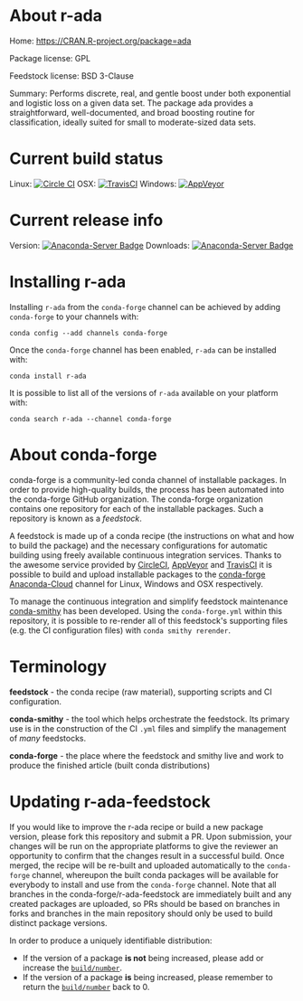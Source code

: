 About r-ada
===========

Home: https://CRAN.R-project.org/package=ada

Package license: GPL

Feedstock license: BSD 3-Clause

Summary: Performs discrete, real, and gentle boost under both exponential and  logistic loss on a given data set.  The package ada provides a straightforward,  well-documented, and broad boosting routine for classification, ideally suited  for small to moderate-sized data sets.



Current build status
====================

Linux: [![Circle CI](https://circleci.com/gh/conda-forge/r-ada-feedstock.svg?style=shield)](https://circleci.com/gh/conda-forge/r-ada-feedstock)
OSX: [![TravisCI](https://travis-ci.org/conda-forge/r-ada-feedstock.svg?branch=master)](https://travis-ci.org/conda-forge/r-ada-feedstock)
Windows: [![AppVeyor](https://ci.appveyor.com/api/projects/status/github/conda-forge/r-ada-feedstock?svg=True)](https://ci.appveyor.com/project/conda-forge/r-ada-feedstock/branch/master)

Current release info
====================
Version: [![Anaconda-Server Badge](https://anaconda.org/conda-forge/r-ada/badges/version.svg)](https://anaconda.org/conda-forge/r-ada)
Downloads: [![Anaconda-Server Badge](https://anaconda.org/conda-forge/r-ada/badges/downloads.svg)](https://anaconda.org/conda-forge/r-ada)

Installing r-ada
================

Installing `r-ada` from the `conda-forge` channel can be achieved by adding `conda-forge` to your channels with:

```
conda config --add channels conda-forge
```

Once the `conda-forge` channel has been enabled, `r-ada` can be installed with:

```
conda install r-ada
```

It is possible to list all of the versions of `r-ada` available on your platform with:

```
conda search r-ada --channel conda-forge
```


About conda-forge
=================

conda-forge is a community-led conda channel of installable packages.
In order to provide high-quality builds, the process has been automated into the
conda-forge GitHub organization. The conda-forge organization contains one repository
for each of the installable packages. Such a repository is known as a *feedstock*.

A feedstock is made up of a conda recipe (the instructions on what and how to build
the package) and the necessary configurations for automatic building using freely
available continuous integration services. Thanks to the awesome service provided by
[CircleCI](https://circleci.com/), [AppVeyor](http://www.appveyor.com/)
and [TravisCI](https://travis-ci.org/) it is possible to build and upload installable
packages to the [conda-forge](https://anaconda.org/conda-forge)
[Anaconda-Cloud](http://docs.anaconda.org/) channel for Linux, Windows and OSX respectively.

To manage the continuous integration and simplify feedstock maintenance
[conda-smithy](http://github.com/conda-forge/conda-smithy) has been developed.
Using the ``conda-forge.yml`` within this repository, it is possible to re-render all of
this feedstock's supporting files (e.g. the CI configuration files) with ``conda smithy rerender``.


Terminology
===========

**feedstock** - the conda recipe (raw material), supporting scripts and CI configuration.

**conda-smithy** - the tool which helps orchestrate the feedstock.
                   Its primary use is in the construction of the CI ``.yml`` files
                   and simplify the management of *many* feedstocks.

**conda-forge** - the place where the feedstock and smithy live and work to
                  produce the finished article (built conda distributions)


Updating r-ada-feedstock
========================

If you would like to improve the r-ada recipe or build a new
package version, please fork this repository and submit a PR. Upon submission,
your changes will be run on the appropriate platforms to give the reviewer an
opportunity to confirm that the changes result in a successful build. Once
merged, the recipe will be re-built and uploaded automatically to the
`conda-forge` channel, whereupon the built conda packages will be available for
everybody to install and use from the `conda-forge` channel.
Note that all branches in the conda-forge/r-ada-feedstock are
immediately built and any created packages are uploaded, so PRs should be based
on branches in forks and branches in the main repository should only be used to
build distinct package versions.

In order to produce a uniquely identifiable distribution:
 * If the version of a package **is not** being increased, please add or increase
   the [``build/number``](http://conda.pydata.org/docs/building/meta-yaml.html#build-number-and-string).
 * If the version of a package **is** being increased, please remember to return
   the [``build/number``](http://conda.pydata.org/docs/building/meta-yaml.html#build-number-and-string)
   back to 0.
